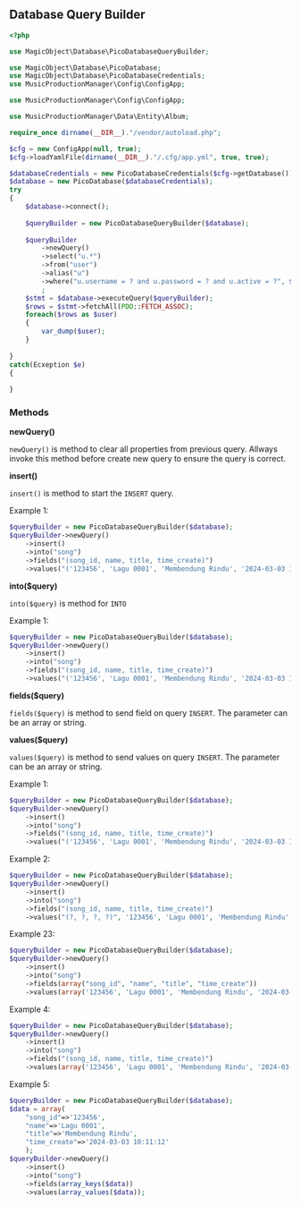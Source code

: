 ## Database Query Builder

```php
<?php

use MagicObject\Database\PicoDatabaseQueryBuilder;

use MagicObject\Database\PicoDatabase;
use MagicObject\Database\PicoDatabaseCredentials;
use MusicProductionManager\Config\ConfigApp;

use MusicProductionManager\Config\ConfigApp;

use MusicProductionManager\Data\Entity\Album;

require_once dirname(__DIR__)."/vendor/autoload.php";

$cfg = new ConfigApp(null, true);
$cfg->loadYamlFile(dirname(__DIR__)."/.cfg/app.yml", true, true);

$databaseCredentials = new PicoDatabaseCredentials($cfg->getDatabase());
$database = new PicoDatabase($databaseCredentials);
try
{
    $database->connect();
  
    $queryBuilder = new PicoDatabaseQueryBuilder($database);
  
    $queryBuilder
        ->newQuery()
        ->select("u.*")
        ->from("user")
        ->alias("u")
        ->where("u.username = ? and u.password = ? and u.active = ?", $username, $password, true)
        ;
    $stmt = $database->executeQuery($queryBuilder);
    $rows = $stmt->fetchAll(PDO::FETCH_ASSOC);
    foreach($rows as $user)
    {
        var_dump($user);
    }
  
}
catch(Ecxeption $e)
{
  
}
```

### Methods

**newQuery()**

`newQuery()` is method to clear all properties from previous query. Allways invoke this method before create new query to ensure the query is correct.

**insert()**

`insert()` is method to start the `INSERT` query.

Example 1:

```php
$queryBuilder = new PicoDatabaseQueryBuilder($database);
$queryBuilder->newQuery()
    ->insert()
    ->into("song")
    ->fields("(song_id, name, title, time_create)")
    ->values("('123456', 'Lagu 0001', 'Membendung Rindu', '2024-03-03 10:11:12')");
```

**into($query)**

`into($query)` is method for `INTO`

Example 1:

```php
$queryBuilder = new PicoDatabaseQueryBuilder($database);
$queryBuilder->newQuery()
    ->insert()
    ->into("song")
    ->fields("(song_id, name, title, time_create)")
    ->values("('123456', 'Lagu 0001', 'Membendung Rindu', '2024-03-03 10:11:12')");
```

**fields($query)**

`fields($query)` is method to send field on query `INSERT`. The parameter can be an array or string.

**values($query)**

`values($query)` is method to send values on query `INSERT`. The parameter can be an array or string.

Example 1:

```php
$queryBuilder = new PicoDatabaseQueryBuilder($database);
$queryBuilder->newQuery()
    ->insert()
    ->into("song")
    ->fields("(song_id, name, title, time_create)")
    ->values("('123456', 'Lagu 0001', 'Membendung Rindu', '2024-03-03 10:11:12')");
```

Example 2:

```php
$queryBuilder = new PicoDatabaseQueryBuilder($database);
$queryBuilder->newQuery()
    ->insert()
    ->into("song")
    ->fields("(song_id, name, title, time_create)")
    ->values("(?, ?, ?, ?)", '123456', 'Lagu 0001', 'Membendung Rindu', '2024-03-03 10:11:12');
```

Example 23:

```php
$queryBuilder = new PicoDatabaseQueryBuilder($database);
$queryBuilder->newQuery()
    ->insert()
    ->into("song")
    ->fields(array("song_id", "name", "title", "time_create"))
    ->values(array('123456', 'Lagu 0001', 'Membendung Rindu', '2024-03-03 10:11:12'));
```

Example 4:

```php
$queryBuilder = new PicoDatabaseQueryBuilder($database);
$queryBuilder->newQuery()
    ->insert()
    ->into("song")
    ->fields("(song_id, name, title, time_create)")
    ->values(array('123456', 'Lagu 0001', 'Membendung Rindu', '2024-03-03 10:11:12'));
```

Example 5:

```php
$queryBuilder = new PicoDatabaseQueryBuilder($database);
$data = array(
    "song_id"=>'123456', 
    "name"=>'Lagu 0001', 
    "title"=>'Membendung Rindu', 
    "time_create"=>'2024-03-03 10:11:12'
    );
$queryBuilder->newQuery()
    ->insert()
    ->into("song")
    ->fields(array_keys($data))
    ->values(array_values($data));
```